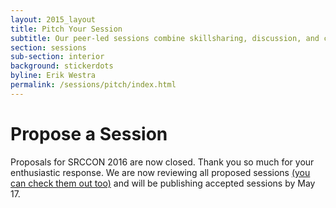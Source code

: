 ```yaml
---
layout: 2015_layout
title: Pitch Your Session
subtitle: Our peer-led sessions combine skillsharing, discussion, and collaboration. Proposals are open through April 10!
section: sessions
sub-section: interior
background: stickerdots
byline: Erik Westra
permalink: /sessions/pitch/index.html
---
```

# Propose a Session

Proposals for SRCCON 2016 are now closed. Thank you so much for your enthusiastic response. We are now reviewing all proposed sessions [(you can check them out too)](/sessions/proposals) and will be publishing accepted sessions by May 17. 
